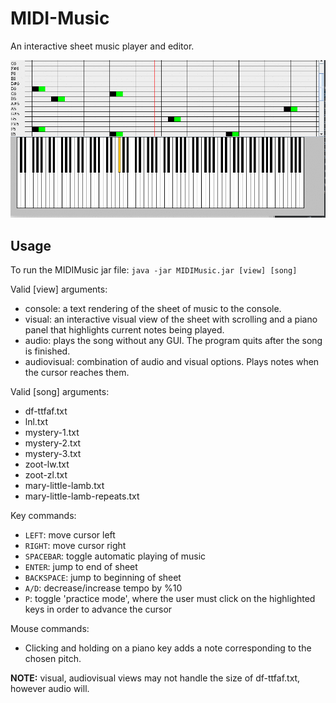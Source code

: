 # MIDI-Music
An interactive sheet music player and editor.

![GIF of MIDI program](https://github.com/pelkeycj/MIDI-Music/blob/master/res/sample.gif)

Usage
------
To run the MIDIMusic jar file:
`java -jar MIDIMusic.jar [view] [song]`

Valid [view] arguments:
- console: a text rendering of the sheet of music to the console.
- visual: an interactive visual view of the sheet with scrolling and a piano
  panel that highlights current notes being played. 
- audio: plays the song without any GUI. The program quits after the song is
  finished.
- audiovisual: combination of audio and visual options. Plays notes when the
  cursor reaches them.

Valid [song] arguments:
- df-ttfaf.txt
- lnl.txt
- mystery-1.txt
- mystery-2.txt
- mystery-3.txt
- zoot-lw.txt
- zoot-zl.txt
- mary-little-lamb.txt
- mary-little-lamb-repeats.txt

Key commands:
- `LEFT`: move cursor left
- `RIGHT`: move cursor right
- `SPACEBAR`: toggle automatic playing of music
- `ENTER`: jump to end of sheet
- `BACKSPACE`: jump to beginning of sheet
- `A/D`: decrease/increase tempo by %10
- `P`: toggle 'practice mode', where the user must click on the highlighted keys
       in order to advance the cursor
       
Mouse commands:
- Clicking and holding on a piano key adds a note corresponding to the chosen pitch.

**NOTE:** visual, audiovisual views may not handle the size of df-ttfaf.txt, however audio will.
